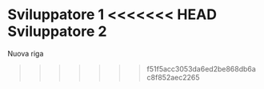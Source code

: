 Sviluppatore 1
<<<<<<< HEAD
Sviluppatore 2 
=======
Nuova riga
>>>>>>> f51f5acc3053da6ed2be868db6ac8f852aec2265
